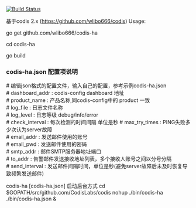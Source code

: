 [![Build Status](https://travis-ci.org/ngaut/codis-ha.svg?branch=master)](https://travis-ci.org/ngaut/codis-ha)

基于codis 2.x (https://github.com/wlibo666/codis)
Usage:

go get github.com/wlibo666/codis-ha

cd codis-ha

go build

### codis-ha.json 配置项说明
\# 编辑json格式的配置文件，输入自己的配置，参考示例codis-ha.json  
\# dashboard_addr : codis-config dashboard 地址  
\# product_name : 产品名称,同codis-config中的 product 一致  
\# log_file : 日志文件名称  
\# log_level : 日志等级 debug/info/error  
\# check_interval : 每次检测的时间间隔  单位是秒
\# max_try_times : PING失败多少次认为server故障  
\# email_addr : 发送邮件使用的账号  
\# email_pwd : 发送邮件使用的密码  
\# smtp_addr : 邮件SMTP服务器地址端口  
\# to_addr : 告警邮件发送接收地址列表，多个接收人账号之间以分号分隔  
\# send_interval : 发送邮件间隔时间，单位是秒(避免server故障后未及时恢复导致频繁发送邮件)  

codis-ha [codis-ha.json]
启动后台方式
cd $GOPATH/src/github.com/CodisLabs/codis
 nohup ./bin/codis-ha ./bin/codis-ha.json &
